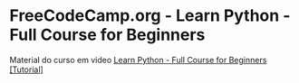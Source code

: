 # FreeCodeCamp.org - Learn Python - Full Course for Beginners
 
 Material do curso em video [Learn Python - Full Course for Beginners [Tutorial]](https://www.youtube.com/watch?v=rfscVS0vtbw)
